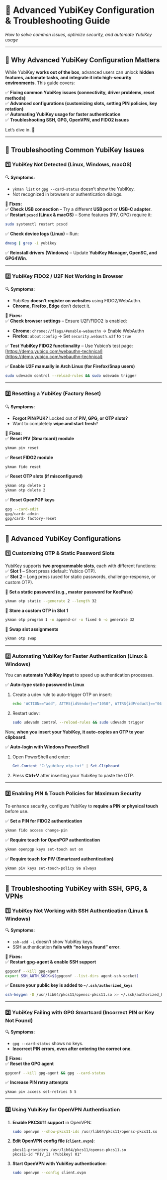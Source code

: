 # **🔹 Advanced YubiKey Configuration & Troubleshooting Guide**

_How to solve common issues, optimize security, and automate YubiKey usage_

---

## **📌 Why Advanced YubiKey Configuration Matters**

While YubiKey **works out of the box**, advanced users can unlock **hidden features, automate tasks, and integrate it into high-security environments**. This guide covers:

✅ **Fixing common YubiKey issues (connectivity, driver problems, reset methods)**  
✅ **Advanced configurations (customizing slots, setting PIN policies, key rotation)**  
✅ **Automating YubiKey usage for faster authentication**  
✅ **Troubleshooting SSH, GPG, OpenVPN, and FIDO2 issues**

Let’s dive in. 🔐

---

## **🔹 Troubleshooting Common YubiKey Issues**

### **1️⃣ YubiKey Not Detected (Linux, Windows, macOS)**

🔍 **Symptoms:**

- `ykman list` or `gpg --card-status` doesn’t show the YubiKey.
- Not recognized in browsers or authentication dialogs.

🔧 **Fixes:**  
✅ **Check USB connection** – Try a different **USB port** or **USB-C adapter**.  
✅ **Restart `pcscd` (Linux & macOS)** – Some features (PIV, GPG) require it:

```bash
sudo systemctl restart pcscd
```

✅ **Check device logs (Linux)** – Run:

```bash
dmesg | grep -i yubikey
```

✅ **Reinstall drivers (Windows)** – Update **YubiKey Manager, OpenSC, and GPG4Win**.

---

### **2️⃣ YubiKey FIDO2 / U2F Not Working in Browser**

🔍 **Symptoms:**

- YubiKey **doesn’t register on websites** using FIDO2/WebAuthn.
- **Chrome, Firefox, Edge** don’t detect it.

🔧 **Fixes:**  
✅ **Check browser settings** – Ensure U2F/FIDO2 is enabled:

- **Chrome:** `chrome://flags/#enable-webauthn` → Enable WebAuthn
- **Firefox:** `about:config` → Set `security.webauth.u2f` to `true`

✅ **Test YubiKey FIDO2 functionality** – Use Yubico’s test page:  
[https://demo.yubico.com/webauthn-technical](https://demo.yubico.com/webauthn-technical)

✅ **Enable U2F manually in Arch Linux (for Firefox/Snap users)**

```bash
sudo udevadm control --reload-rules && sudo udevadm trigger
```

---

### **3️⃣ Resetting a YubiKey (Factory Reset)**

🔍 **Symptoms:**

- **Forgot PIN/PUK?** Locked out of **PIV, GPG, or OTP slots?**
- Want to completely **wipe and start fresh**?

🔧 **Fixes:**  
✅ **Reset PIV (Smartcard) module**

```bash
ykman piv reset
```

✅ **Reset FIDO2 module**

```bash
ykman fido reset
```

✅ **Reset OTP slots (if misconfigured)**

```bash
ykman otp delete 1
ykman otp delete 2
```

✅ **Reset OpenPGP keys**

```bash
gpg --card-edit
gpg/card> admin
gpg/card> factory-reset
```

---

## **🔹 Advanced YubiKey Configurations**

### **1️⃣ Customizing OTP & Static Password Slots**

YubiKey supports **two programmable slots**, each with different functions:  
✅ **Slot 1** – Short press (default: Yubico OTP).  
✅ **Slot 2** – Long press (used for static passwords, challenge-response, or custom OTP).

🔹 **Set a static password (e.g., master password for KeePass)**

```bash
ykman otp static --generate 2 --length 32
```

🔹 **Store a custom OTP in Slot 1**

```bash
ykman otp program 1 -o append-cr -o fixed 6 -o generate 32
```

🔹 **Swap slot assignments**

```bash
ykman otp swap
```

---

### **2️⃣ Automating YubiKey for Faster Authentication (Linux & Windows)**

You can **automate YubiKey input** to speed up authentication processes.

✅ **Auto-type static password in Linux**

1. Create a udev rule to auto-trigger OTP on insert:
    
    ```bash
    echo 'ACTION=="add", ATTRS{idVendor}=="1050", ATTRS{idProduct}=="0407", RUN+="/usr/bin/ykman otp code 1 | xclip -selection clipboard"' | sudo tee /etc/udev/rules.d/99-yubikey.rules
    ```
    
2. Restart udev:
    
    ```bash
    sudo udevadm control --reload-rules && sudo udevadm trigger
    ```
    

Now, **when you insert your YubiKey, it auto-copies an OTP to your clipboard**.

✅ **Auto-login with Windows PowerShell**

1. Open PowerShell and enter:
    
    ```powershell
    Get-Content "C:\yubikey_otp.txt" | Set-Clipboard
    ```
    
2. Press **Ctrl+V** after inserting your YubiKey to paste the OTP.

---

### **3️⃣ Enabling PIN & Touch Policies for Maximum Security**

To enhance security, configure YubiKey to **require a PIN or physical touch** before use.

✅ **Set a PIN for FIDO2 authentication**

```bash
ykman fido access change-pin
```

✅ **Require touch for OpenPGP authentication**

```bash
ykman openpgp keys set-touch aut on
```

✅ **Require touch for PIV (Smartcard authentication)**

```bash
ykman piv keys set-touch-policy 9a always
```

---

## **🔹 Troubleshooting YubiKey with SSH, GPG, & VPNs**

### **1️⃣ YubiKey Not Working with SSH Authentication (Linux & Windows)**

🔍 **Symptoms:**

- `ssh-add -L` doesn’t show YubiKey keys.
- SSH authentication **fails with “no keys found” error**.

🔧 **Fixes:**  
✅ **Restart gpg-agent & enable SSH support**

```bash
gpgconf --kill gpg-agent
export SSH_AUTH_SOCK=$(gpgconf --list-dirs agent-ssh-socket)
```

✅ **Ensure your public key is added to `~/.ssh/authorized_keys`**

```bash
ssh-keygen -D /usr/lib64/pkcs11/opensc-pkcs11.so >> ~/.ssh/authorized_keys
```

---

### **2️⃣ YubiKey Failing with GPG Smartcard (Incorrect PIN or Key Not Found)**

🔍 **Symptoms:**

- `gpg --card-status` shows no keys.
- **Incorrect PIN errors, even after entering the correct one**.

🔧 **Fixes:**  
✅ **Reset the GPG agent**

```bash
gpgconf --kill gpg-agent && gpg --card-status
```

✅ **Increase PIN retry attempts**

```bash
ykman piv access set-retries 5 5
```

---

### **3️⃣ Using YubiKey for OpenVPN Authentication**

1. **Enable PKCS#11 support** in OpenVPN:
    
    ```bash
    sudo openvpn --show-pkcs11-ids /usr/lib64/pkcs11/opensc-pkcs11.so
    ```
    
2. **Edit OpenVPN config file (`client.ovpn`)**:
    
    ```
    pkcs11-providers /usr/lib64/pkcs11/opensc-pkcs11.so
    pkcs11-id "PIV_II (Yubikey) 01"
    ```
    
3. **Start OpenVPN with YubiKey authentication**:
    
    ```bash
    sudo openvpn --config client.ovpn
    ```
